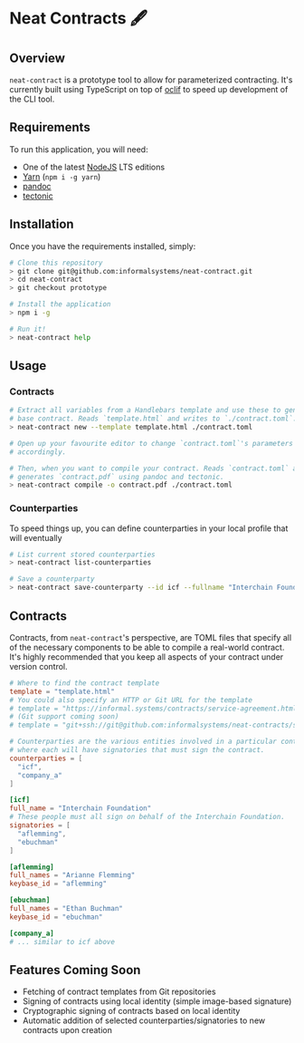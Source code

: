 # Neat Contracts 🖋

## Overview
`neat-contract` is a prototype tool to allow for parameterized contracting. It's
currently built using TypeScript on top of [oclif](https://oclif.io/) to speed
up development of the CLI tool.

## Requirements
To run this application, you will need:

* One of the latest [NodeJS](https://nodejs.org/en/) LTS editions
* [Yarn](https://classic.yarnpkg.com/lang/en/) (`npm i -g yarn`)
* [pandoc](https://pandoc.org/)
* [tectonic](https://tectonic-typesetting.github.io/en-US/)

## Installation
Once you have the requirements installed, simply:

```bash
# Clone this repository
> git clone git@github.com:informalsystems/neat-contract.git
> cd neat-contract
> git checkout prototype

# Install the application
> npm i -g

# Run it!
> neat-contract help
```

## Usage

### Contracts

```bash
# Extract all variables from a Handlebars template and use these to generate a
# base contract. Reads `template.html` and writes to `./contract.toml`.
> neat-contract new --template template.html ./contract.toml

# Open up your favourite editor to change `contract.toml`'s parameters
# accordingly.

# Then, when you want to compile your contract. Reads `contract.toml` and
# generates `contract.pdf` using pandoc and tectonic.
> neat-contract compile -o contract.pdf ./contract.toml
```

### Counterparties
To speed things up, you can define counterparties in your local profile that
will eventually 

```bash
# List current stored counterparties
> neat-contract list-counterparties

# Save a counterparty
> neat-contract save-counterparty --id icf --fullname "Interchain Foundation"
```

## Contracts
Contracts, from `neat-contract`'s perspective, are TOML files that specify all
of the necessary components to be able to compile a real-world contract. It's
highly recommended that you keep all aspects of your contract under version
control.

```toml
# Where to find the contract template
template = "template.html"
# You could also specify an HTTP or Git URL for the template
# template = "https://informal.systems/contracts/service-agreement.html"
# (Git support coming soon)
# template = "git+ssh://git@github.com:informalsystems/neat-contracts/service-agreement.html#v0.1.0"

# Counterparties are the various entities involved in a particular contract,
# where each will have signatories that must sign the contract.
counterparties = [
  "icf",
  "company_a"
]

[icf]
full_name = "Interchain Foundation"
# These people must all sign on behalf of the Interchain Foundation.
signatories = [
  "aflemming",
  "ebuchman"
]

[aflemming]
full_names = "Arianne Flemming"
keybase_id = "aflemming"

[ebuchman]
full_names = "Ethan Buchman"
keybase_id = "ebuchman"

[company_a]
# ... similar to icf above
```

## Features Coming Soon

* Fetching of contract templates from Git repositories
* Signing of contracts using local identity (simple image-based signature)
* Cryptographic signing of contracts based on local identity
* Automatic addition of selected counterparties/signatories to new contracts
  upon creation

